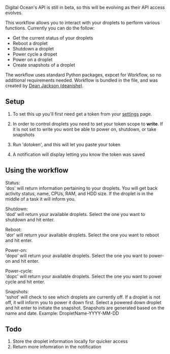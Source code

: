 Digital Ocean's API is still in beta, so this will be evolving as their API access evolves.

This workflow allows you to interact with your droplets to perform various functions. Currently you can do the follow:

* Get the current status of your droplets
* Reboot a droplet
* Shutdown a droplet
* Power cycle a dropet
* Power on a droplet
* Create snapshots of a droplet

The workflow uses standard Python packages, expcet for Workflow, so no additional requirements needed. Workflow is bundled in the file, and was created by [Dean Jackson (deanishe)](https://github.com/deanishe/alfred-workflow/).

Setup
---
1. To set this up you'll first need get a token from your [settings](https://cloud.digitalocean.com/settings/applications) page.

2. In order to control droplets you need to set your token scope to **write**. If it is not set to write you wont be able to power on, shutdown, or take snapshots

3. Run 'dotoken', and this will let you paste your token

4. A notification will display letting you know the token was saved

Using the workflow
---
Status:  
'dos' will return information pertaining to your droplets. You will get back activity status, name, CPUs, RAM, and HDD size. If the droplet is in the middle of a task it will inform you.

Shutdown:  
'dod' will return your available droplets. Select the one you want to shutdown and hit enter.

Reboot:  
'dor' will return your available droplets. Select the one you want to reboot and hit enter.

Power-on:  
'dopo' will return your available droplets. Select the one you want to power-on and hit enter.

Power-cycle:  
'dopc' will return your available droplets. Select the one you want to power cycle and hit enter.

Snapshots:  
'sshot' will check to see which droplets are currently off. If a droplet is not off, it will inform you to power it down first. Select a powered down droplet and hit enter to initiate the snapshot. Snapshots are generated based on the name and date. Example: DropletName-YYYY-MM-DD

Todo
---
1. Store the droplet information locally for quicker access
2. Return more infomration in the notification
